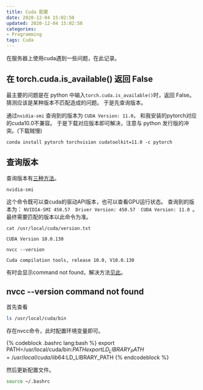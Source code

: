 ```yaml
---
title: Cuda 配置
date: 2020-12-04 15:02:50
updated: 2020-12-04 15:02:50
categories:
- Programming
tags: Cuda
---
```


在服务器上使用cuda遇到一些问题，在此记录。

<!-- more -->

## 在 torch.cuda.is_available() 返回 False
最主要的问题是在 python 中输入`torch.cuda.is_available()`时，返回 False。
猜测应该是某种版本不匹配造成的问题。
于是先查询版本。

通过`nvidia-smi` 查询到的版本为 `CUDA Version: 11.0`， 和我安装的pytorch对应的cuda10.0不兼容。
于是下载对应版本即可解决，注意与 python 发行版的冲突。(下载贼慢)

```
conda install pytorch torchvision cudatoolkit=11.0 -c pytorch
```

## 查询版本

查询版本有[三种方法](https://blog.csdn.net/weixin_44023916/article/details/107256522)。

```
nvidia-smi
```
这个命令既可以查cuda的驱动API版本，也可以查看GPU运行状态。
查询到的版本为：
`NVIDIA-SMI 450.57  Driver Version: 450.57  CUDA Version: 11.0 `。  
最终需要匹配的版本以此命令为准。

```
cat /usr/local/cuda/version.txt
```
`CUDA Version 10.0.130`

```
nvcc --version
```
`Cuda compilation tools, release 10.0, V10.0.130`

有时会显示command not found，解决方法[见此](#nvcc---version-command-not-found)。

## nvcc --version command not found

首先查看
``` bash
ls /usr/local/cuda/bin
```
存在nvcc命令，此时配置环境变量即可。

{% codeblock .bashrc lang:bash %}
export PATH=/usr/local/cuda/bin:$PATH
export LD_LIBRARY_PATH=/usr/local/cuda/lib64:$LD_LIBRARY_PATH
{% endcodeblock %}

然后更新配置文件。
``` bash
source ~/.bashrc
``` 
